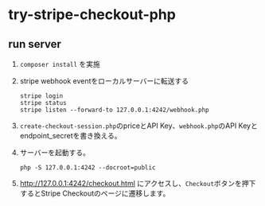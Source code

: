 # try-stripe-checkout-php

## run server

1. `composer install` を実施

2. stripe webhook eventをローカルサーバーに転送する
    ```
    stripe login
    stripe status
    stripe listen --forward-to 127.0.0.1:4242/webhook.php
    ```

3. `create-checkout-session.php`のpriceとAPI Key、`webhook.php`のAPI Keyとendpoint_secretを書き換える。

4. サーバーを起動する。
    ```
    php -S 127.0.0.1:4242 --docroot=public
    ```

5. http://127.0.0.1:4242/checkout.html にアクセスし、`Checkout`ボタンを押下するとStripe Checkoutのページに遷移します。

